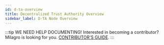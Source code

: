 ```yaml
---
id: d-ta-overview
title: Decentralized Trust Authority Overview
sidebar_label: D-TA Node Overview
---
```


:::tip WE NEED HELP DOCUMENTING!
Interested in becoming a contributor? Milagro is looking for you.
[CONTRIBUTOR'S GUIDE](/docs/contributor-guide.html).
:::

<!--
Supported admonition types are: caution, note, important, tip, warning.
-->